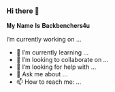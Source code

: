 
### Hi there 👋
𝐌𝐲 𝐍𝐚𝐦𝐞 𝐈𝐬 𝐁𝐚𝐜𝐤𝐛𝐞𝐧𝐜𝐡𝐞𝐫𝐬𝟒𝐮

I’m currently working on ...
- 🌱 I’m currently learning ...
- 👯 I’m looking to collaborate on ...
- 🤔 I’m looking for help with ...
- 💬 Ask me about ...
- 📫 How to reach me: ...
<!--
**backbenchers4u/backbenchers4u** is a ✨ _special_ ✨ repository because its `README.md` (this file) appears on your GitHub profile.

Here are some ideas to get you started:

- 🔭 I’m currently working on ...
- 🌱 I’m currently learning ...
- 👯 I’m looking to collaborate on ...
- 🤔 I’m looking for help with ...
- 💬 Ask me about ...
- 📫 How to reach me: ...
- 😄 Pronouns: ...
- ⚡ Fun fact: ...
-->
